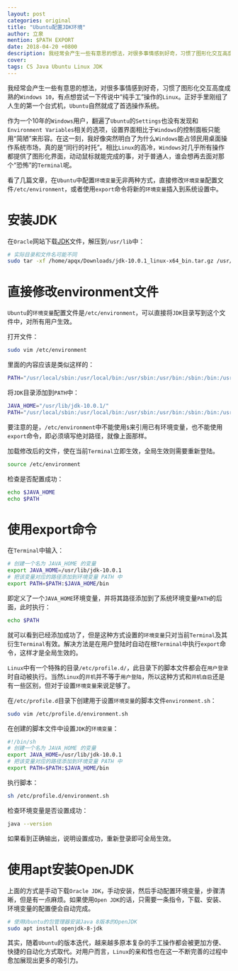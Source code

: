 ```yaml
---
layout: post
categories: original
title: "Ubuntu配置JDK环境"
author: 立泉
mention: $PATH EXPORT
date: 2018-04-20 +0800
description: 我经常会产生一些有意思的想法，对很多事情感到好奇，习惯了图形化交互高度成熟的Windows 10，有点想尝试一下传说中“纯手工”操作的Linux，正好手里刚组了人生的第一个台式机，Ubuntu自然就成了首选操作系统。
cover: 
tags: CS Java Ubuntu Linux JDK
---
```


我经常会产生一些有意思的想法，对很多事情感到好奇，习惯了图形化交互高度成熟的`Windows 10`，有点想尝试一下传说中“纯手工”操作的`Linux`。正好手里刚组了人生的第一个台式机，`Ubuntu`自然就成了首选操作系统。

作为一个10年的`Windows`用户，翻遍了`Ubuntu`的`Settings`也没有发现和`Environment Variables`相关的选项，设置界面相比于`Windows`的控制面板只能用“简陋”来形容。在这一刻，我好像突然明白了为什么`Windows`能占领民用桌面操作系统市场，真的是“同行的衬托”。相比`Linux`的高冷，`Windows`对几乎所有操作都提供了图形化界面，动动鼠标就能完成的事，对于普通人，谁会想再去面对那个“恐怖”的`Terminal`呢。

看了几篇文章，在`Ubuntu`中配置`环境变量`无非两种方式，直接修改`环境变量`配置文件`/etc/environment`，或者使用`export`命令将新的`环境变量`插入到系统设置中。

# 安装JDK

在`Oracle`网站下载[JDK](http://www.oracle.com/technetwork/java/javase/downloads/jdk10-downloads-4416644.html)文件，解压到`/usr/lib`中：

```sh
# 实际目录和文件名可能不同
sudo tar -xf /home/apqx/Downloads/jdk-10.0.1_linux-x64_bin.tar.gz /usr/lib
```

# 直接修改environment文件

`Ubuntu`的`环境变量`配置文件是`/etc/environment`，可以直接将`JDK`目录写到这个文件中，对所有用户生效。

打开文件：

```sh
sudo vim /etc/environment
```

里面的内容应该是类似这样的：

```sh
PATH="/usr/local/sbin:/usr/local/bin:/usr/sbin:/usr/bin:/sbin:/bin:/usr/games:/usr/local/games"
```

将`JDK`目录添加到`PATH`中：

```sh
JAVA_HOME="/usr/lib/jdk-10.0.1/"
PATH="/usr/local/sbin:/usr/local/bin:/usr/sbin:/usr/bin:/sbin:/bin:/usr/games:/usr/local/games:/usr/lib/jdk-10.0.1/bin"
```

要注意的是，`/etc/environment`中不能使用`$`来引用已有环境变量，也不能使用`export`命令，即必须填写绝对路径，就像上面那样。

加载修改后的文件，使在当前`Terminal`立即生效，全局生效则需要重新登陆。

```sh
source /etc/environment
```

检查是否配置成功：

```sh
echo $JAVA_HOME
echo $PATH
```

# 使用export命令

在`Terminal`中输入：

```sh
# 创建一个名为 JAVA_HOME 的变量
export JAVA_HOME=/usr/lib/jdk-10.0.1
# 把该变量对应的路径添加到环境变量 PATH 中
export PATH=$PATH:$JAVA_HOME/bin
```

即定义了一个`JAVA_HOME`环境变量，并将其路径添加到了系统环境变量`PATH`的后面，此时执行：

```sh
echo $PATH
```

就可以看到已经添加成功了，但是这种方式设置的`环境变量`只对当前`Terminal`及其衍生`Terminal`有效。解决方法是在用户登陆时自动在根`Terminal`中执行`export`命令，这样才是全局生效的。

`Linux`中有一个特殊的目录`/etc/profile.d/`，此目录下的脚本文件都会在`用户登录`时自动被执行。当然`Linux`的`开机`并不等于`用户登陆`，所以这种方式和`开机自启`还是有一些区别，但对于设置`环境变量`来说足够了。

在`/etc/profile.d`目录下创建用于设置`环境变量`的脚本文件`environment.sh`：

```sh
sudo vim /etc/profile.d/environment.sh
```

在创建的脚本文件中设置`JDK`的`环境变量`：

```sh
#!/bin/sh
# 创建一个名为 JAVA_HOME 的变量
export JAVA_HOME=/usr/lib/jdk-10.0.1
# 把该变量对应的路径添加到环境变量 PATH 中
export PATH=$PATH:$JAVA_HOME/bin
```

执行脚本：

```sh
sh /etc/profile.d/environment.sh
```

检查环境变量是否设置成功：

```sh
java --version
```

如果看到正确输出，说明设置成功，重新登录即可全局生效。

# 使用apt安装OpenJDK

上面的方式是手动下载`Oracle JDK`，手动安装，然后手动配置环境变量，步骤清晰，但是有一点麻烦。如果使用`Open JDK`的话，只需要一条指令，下载、安装、环境变量的配置便会自动完成。

```sh
# 使用Ubuntu的包管理器安装Java 8版本的OpenJDK
sudo apt install openjdk-8-jdk
```

其实，随着`Ubuntu`的版本迭代，越来越多原本复杂的手工操作都会被更加方便、快捷的自动化方式取代。对用户而言，`Linux`的亲和性也在这一不断完善的过程中愈加展现出更多的吸引力。